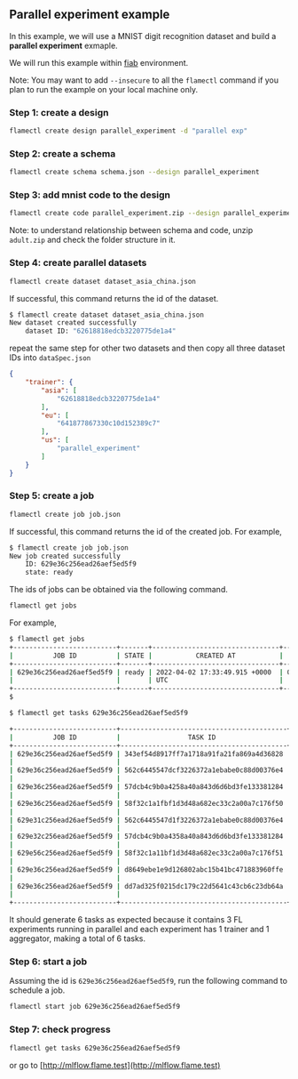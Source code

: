 ## Parallel experiment example

In this example, we will use a MNIST digit recognition dataset and build a **parallel experiment** exmaple.

We will run this example within [fiab](../../docs/system/fiab.md) environment.

Note: You may want to add `--insecure` to all the `flamectl` command if you plan to run the example on your local machine only.
### Step 1: create a design
```bash
flamectl create design parallel_experiment -d "parallel exp"
```

### Step 2: create a schema
```bash
flamectl create schema schema.json --design parallel_experiment
```

### Step 3: add mnist code to the design

```bash
flamectl create code parallel_experiment.zip --design parallel_experiment
```
Note: to understand relationship between schema and code, unzip `adult.zip` and check the folder structure in it.

### Step 4: create parallel datasets
```bash
flamectl create dataset dataset_asia_china.json
```
If successful, this command returns the id of the dataset.
```bash
$ flamectl create dataset dataset_asia_china.json
New dataset created successfully
	dataset ID: "62618818edcb3220775de1a4"
```
repeat the same step for other two datasets and then copy all three dataset IDs into `dataSpec.json`
```json
{
    "trainer": {
        "asia": [
            "62618818edcb3220775de1a4"
        ],
        "eu": [
            "641877867330c10d152389c7"
        ],
        "us": [
            "parallel_experiment"
        ]
    }
}
```

### Step 5: create a job
```bash
flamectl create job job.json
```
If successful, this command returns the id of the created job.
For example,
```bash
$ flamectl create job job.json
New job created successfully
	ID: 629e36c256ead26aef5ed5f9
	state: ready
```

The ids of jobs can be obtained via the following command.
```bash
flamectl get jobs
```
For example,
```bash
$ flamectl get jobs
+--------------------------+-------+--------------------------------+-------------------------------+-------------------------------+
|          JOB ID          | STATE |           CREATED AT           |          STARTED AT           |           ENDED AT            |
+--------------------------+-------+--------------------------------+-------------------------------+-------------------------------+
| 629e36c256ead26aef5ed5f9 | ready | 2022-04-02 17:33:49.915 +0000  | 0001-01-01 00:00:00 +0000 UTC | 0001-01-01 00:00:00 +0000 UTC |
|                          |       | UTC                            |                               |                               |
+--------------------------+-------+--------------------------------+-------------------------------+-------------------------------+
$
```

```bash
$ flamectl get tasks 629e36c256ead26aef5ed5f9

+--------------------------+------------------------------------------+--------+-------+--------------------------------+
|          JOB ID          |                 TASK ID                  |  TYPE  | STATE |           TIMESTAMP            |
+--------------------------+------------------------------------------+--------+-------+--------------------------------+
| 629e36c256ead26aef5ed5f9 | 343ef54d8917ff7a1718a91fa21fa869a4d36828 | system | ready | 2022-06-06 17:17:54.053 +0000  |
|                          |                                          |        |       | UTC                            |
| 629e36c256ead26aef5ed5f9 | 562c6445547dcf3226372a1ebabe0c88d00376e4 | system | ready | 2022-06-06 17:17:54.048 +0000  |
|                          |                                          |        |       | UTC                            |
| 629e36c256ead26aef5ed5f9 | 57dcb4c9b0a4258a40a843d6d6bd3fe133381284 | system | ready | 2022-06-06 17:17:54.05 +0000   |
|                          |                                          |        |       | UTC                            |
| 629e36c256ead26aef5ed5f9 | 58f32c1a1fbf1d3d48a682ec33c2a00a7c176f50 | system | ready | 2022-06-06 17:17:54.045 +0000  |
|                          |                                          |        |       | UTC                            |
| 629e31c256ead26aef5ed5f9 | 562c6445547d1f3226372a1ebabe0c88d00376e4 | system | ready | 2022-06-06 17:17:54.148 +0000  |
|                          |                                          |        |       | UTC                            |
| 629e32c256ead26aef5ed5f9 | 57dcb4c9b0a4358a40a843d6d6bd3fe133381284 | system | ready | 2022-06-06 17:17:54.05 +0000   |
|                          |                                          |        |       | UTC                            |
| 629e56c256ead26aef5ed5f9 | 58f32c1a11bf1d3d48a682ec33c2a00a7c176f51 | system | ready | 2022-06-06 17:17:54.15 +0000   |
|                          |                                          |        |       | UTC                            |
| 629e36c256ead26aef5ed5f9 | d8649ebe1e9d126802abc15b41bc471883960ffe | system | ready | 2022-06-06 17:17:54.055 +0000  |
|                          |                                          |        |       | UTC                            |
| 629e36c256ead26aef5ed5f9 | dd7ad325f0215dc179c22d5641c43cb6c23db64a | system | ready | 2022-06-06 17:17:54.058 +0000  |
|                          |                                          |        |       | UTC                            |
+--------------------------+------------------------------------------+--------+-------+--------------------------------+
```

It should generate 6 tasks as expected because it contains 3 FL experiments running in parallel and each experiment has 1 trainer and 1 aggregator, making a total of 6 tasks.

### Step 6: start a job

Assuming the id is `629e36c256ead26aef5ed5f9`, run the following command to schedule a job.
```bash
flamectl start job 629e36c256ead26aef5ed5f9
```

### Step 7: check progress

```bash
flamectl get tasks 629e36c256ead26aef5ed5f9
```
or go to [http://mlflow.flame.test](http://mlflow.flame.test)